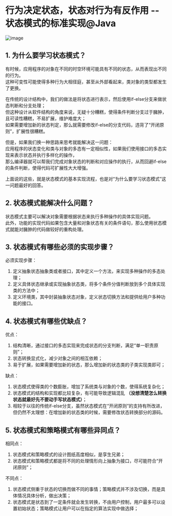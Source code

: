 # 行为决定状态，状态对行为有反作用 --状态模式的标准实现@Java
![image](https://user-images.githubusercontent.com/64548919/131494889-f9aad15b-06ad-4281-9340-99c047f9fe15.png)
## 1. 为什么要学习状态模式？
有时候，应用程序的对象在不同的时空环境可能具有不同的状态，从而表现出不同的行为。       
这种可变性可能使得多种行为大相径庭，甚至从外部看起来，类对象的类型都发生了更换。        

在传统的设计结构中，我们的做法是将状态进行表示，然后使用if-else分支来做状态判断和分支处理；       
但这种设计从软件结构的角度来说，无疑十分糟糕，使得条件判断分支过于臃肿，且可读性糟糕，不易扩展，维护难度大；           
如果需要增加新的状态判定，那么就需要修改if-else的分支代码，违背了“开闭原则”，扩展性很糟糕。       

但是，如果我们换一种思路来思考就能解决这一问题：                
应用程序的状态变化和类与对象的多态有一定相似性，如果我们使用接口的多态实现来表示状态并执行多样化的操作，            
那么编译器就可以帮我们完成对象状态的判断和对应操作的执行，从而回避if-else的条件判断，使得代码可扩展性大大增强。

上面说的这些，就是状态模式的基本实现流程，也是对“为什么要学习状态模式”这一问题最好的回答。

## 2. 状态模式能解决什么问题？
状态模式主要可以解决对象需要根据状态来执行多种操作的具体实现问题。       
此外，功能的实现代码如果包含大量和对象状态有关的条件语句，那么使用状态模式就能对臃肿的代码做较好的重构处理。      

## 3. 状态模式有哪些必须的实现步骤？
必须实现步骤：      
1. 定义抽象状态抽象类或者接口，其中定义一个方法，来实现多种操作的多态处理；       
2. 定义具体状态继承或实现抽象状态类，将多个条件分值判断放到多个具体实现类的方法中；        
3. 定义环境类，其中封装抽象状态对象，定义状态切换方法和提供给用户多种功能的接口。       

## 4. 状态模式有哪些优缺点？
优点：       
1. 结构清晰，通过接口的多态实现来完成状态的分支判断，满足“单一职责原则”；         
2. 状态转换显式化，减少对象之间的相互依赖；       
3. 易于扩展，如果需要增加新的状态，那么增加新的状态类的子类实现类即可；         

缺点：      
1. 状态模式使得类的个数膨胀，增加了系统类与对象的个数，使得系统复杂化；        
2. 状态模式的结构和实现都比较复杂，有可能导致逻辑混乱 **（没想清楚怎么转换状态就最好先不要动手写状态模式）**；
3. 相较于以往的传统if-else分支，虽然状态模式在“开闭原则”的支持有所改进，但仍然不太理想：在增加新的状态类的时候，需要修改状态转换部分的源码。      


## 5. 状态模式和策略模式有哪些异同点？
相同点：        
1. 状态模式和策略模式的设计图纸高度相似，是孪生兄弟；         
2. 状态模式和策略模式都是将不同的处理情形向上抽象为接口，尽可能符合“开闭原则”；      

不同点：        
1. 状态模式侧重于状态的切换而做不同的事情；策略模式并不涉及切换，而是具体情况具体分析，做出决策；         
2. 状态模式是状态到了一定条件就会发生转换，不由用户控制，用户最多可以设置初始状态；策略模式让用户可以在指定的算法实现中做选择；       
